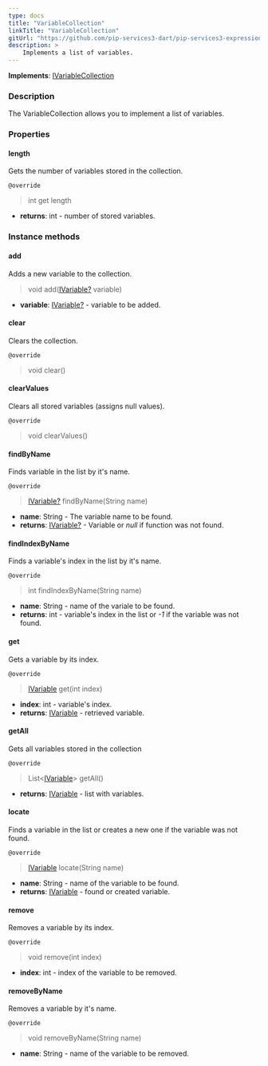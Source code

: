 ```yaml
---
type: docs
title: "VariableCollection"
linkTitle: "VariableCollection"
gitUrl: "https://github.com/pip-services3-dart/pip-services3-expressions-dart"
description: > 
    Implements a list of variables.
---
```


**Implements**: [IVariableCollection](../ivariable_collection)

### Description

The VariableCollection allows you to implement a list of variables.


### Properties

#### length
Gets the number of variables stored in the collection.

`@override`
> int get length 

- **returns**: int - number of stored variables.


### Instance methods

#### add
Adds a new variable to the collection.

> void add([IVariable?](../ivariable) variable)

- **variable**: [IVariable?](../ivariable) - variable to be added.


#### clear
Clears the collection.

`@override`
> void clear()


#### clearValues
Clears all stored variables (assigns null values).

`@override`
> void clearValues()


#### findByName
Finds variable in the list by it's name.

`@override`
> [IVariable?](../ivariable) findByName(String name)

- **name**: String - The variable name to be found.
- **returns**: [IVariable?](../ivariable) - Variable or *null* if function was not found.

#### findIndexByName
Finds a variable's index in the list by it's name. 

`@override`
> int findIndexByName(String name)

- **name**: String - name of the variale to be found.
- **returns**: int - variable's index in the list or *-1* if the variable was not found.


#### get
Gets a variable by its index.

`@override`
> [IVariable](../ivariable) get(int index)

- **index**: int - variable's index.
- **returns**: [IVariable](../ivariable) - retrieved variable.

#### getAll
Gets all variables stored in the collection

`@override`
> List<[IVariable](../ivariable)> getAll()
- **returns**: [IVariable](../ivariable) - list with variables.

#### locate
Finds a variable in the list or creates a new one if the variable was not found.

`@override`
> [IVariable](../ivariable) locate(String name)

- **name**: String - name of the variable to be found.
- **returns**: [IVariable](../ivariable) - found or created variable.

#### remove
Removes a variable by its index.

`@override`
> void remove(int index)

- **index**: int - index of the variable to be removed.

#### removeByName
Removes a variable by it's name.

`@override`
> void removeByName(String name)

- **name**: String - name of the variable to be removed.
